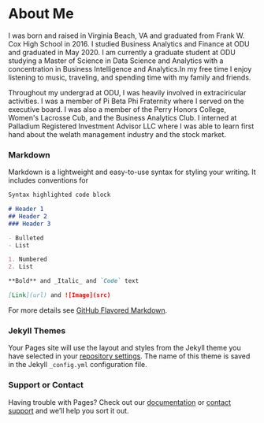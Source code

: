 # About Me

I was born and raised in Virginia Beach, VA and graduated from Frank W. Cox High School in 2016. I studied Business Analytics and Finance at ODU and graduated in May 2020. I am currently a graduate student at ODU studying a Master of Science in Data Science and Analytics with a concentration in Business Intelligence and Analytics.In my free time I enjoy listening to music, traveling, and spending time with my family and friends. 

Throughout my undergrad at ODU, I was heavily involved in extraciricular activities. I was a member of Pi Beta Phi Fraternity where I served on the executive board. I was also a member of the Perry Honors College, Women's Lacrosse Cub, and the Business Analytics Club. I interned at Palladium Registered Investment Advisor LLC where I was able to learn first hand about the welath management industry and the stock market.

### Markdown

Markdown is a lightweight and easy-to-use syntax for styling your writing. It includes conventions for

```markdown
Syntax highlighted code block

# Header 1
## Header 2
### Header 3

- Bulleted
- List

1. Numbered
2. List

**Bold** and _Italic_ and `Code` text

[Link](url) and ![Image](src)
```

For more details see [GitHub Flavored Markdown](https://guides.github.com/features/mastering-markdown/).

### Jekyll Themes

Your Pages site will use the layout and styles from the Jekyll theme you have selected in your [repository settings](https://github.com/stephkmilonas/CS-Website/settings/pages). The name of this theme is saved in the Jekyll `_config.yml` configuration file.

### Support or Contact

Having trouble with Pages? Check out our [documentation](https://docs.github.com/categories/github-pages-basics/) or [contact support](https://support.github.com/contact) and we’ll help you sort it out.
